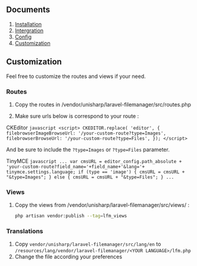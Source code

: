 ## Documents

  1. [Installation](https://github.com/jaypanuwat/laravel-filemanager-customize/blob/master/doc/installation.md)
  1. [Intergration](https://github.com/jaypanuwat/laravel-filemanager-customize/blob/master/doc/integration.md)
  1. [Config](https://github.com/jaypanuwat/laravel-filemanager-customize/blob/master/doc/config.md)
  1. [Customization](https://github.com/jaypanuwat/laravel-filemanager-customize/blob/master/doc/customization.md)

## Customization

Feel free to customize the routes and views if your need.

### Routes

1. Copy the routes in /vendor/unisharp/laravel-filemanager/src/routes.php

1. Make sure urls below is correspond to your route :

  CKEditor
    ```javascript
        <script>
            CKEDITOR.replace( 'editor', {
                filebrowserImageBrowseUrl: '/your-custom-route?type=Images',
                filebrowserBrowseUrl: '/your-custom-route?type=Files',
            });
        </script>
    ```
    
  And be sure to include the `?type=Images` or `?type=Files` parameter.

  TinyMCE
    ```javascript
        ...
        var cmsURL = editor_config.path_absolute + 'your-custom-route?field_name='+field_name+'&lang='+ tinymce.settings.language;
        if (type == 'image') {
          cmsURL = cmsURL + "&type=Images";
        } else {
          cmsURL = cmsURL + "&type=Files";
        }
        ...
    ```

### Views

1. Copy the views from /vendor/unisharp/laravel-filemanager/src/views/ :

    ```bash
    php artisan vendor:publish --tag=lfm_views
    ```

### Translations

1. Copy `vendor/unisharp/laravel-filemanager/src/lang/en` to `/resources/lang/vendor/laravel-filemanager/<YOUR LANGUAGE>/lfm.php`
2. Change the file according your preferences
